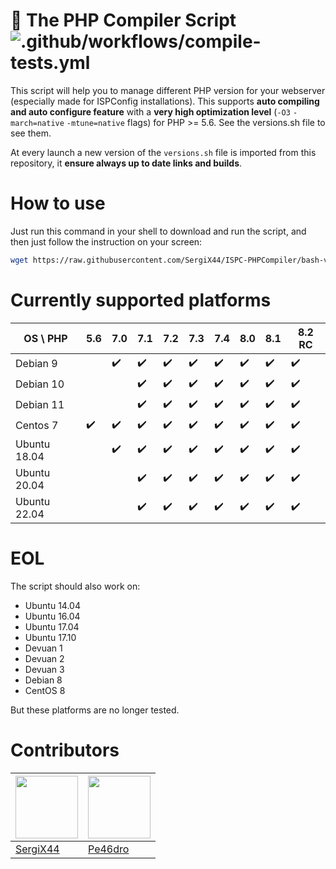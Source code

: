 # 🚀 The PHP Compiler Script ![.github/workflows/compile-tests.yml](https://github.com/SergiX44/ISPC-PHPCompiler/workflows/.github/workflows/compile-tests.yml/badge.svg)

This script will help you to manage different PHP version for your webserver (especially made for ISPConfig installations). 
This supports **auto compiling and auto configure feature** with a **very high optimization level** (`-O3` `-march=native` `-mtune=native` flags) for PHP >= 5.6. See the versions.sh file to see them.

At every launch a new version of the `versions.sh` file is imported from this repository, it **ensure always up to date links and builds**.

# How to use
Just run this command in your shell to download and run the script, and then just follow the instruction on your screen:
```bash
wget https://raw.githubusercontent.com/SergiX44/ISPC-PHPCompiler/bash-version/php-compiler.sh; chmod +x php-compiler.sh; bash php-compiler.sh
```
# Currently supported platforms
| OS \ PHP     	| 5.6 	| 7.0 	| 7.1 	| 7.2 	| 7.3 	| 7.4 	| 8.0 	| 8.1  | 8.2 RC  |
|--------------	|-----	|-----	|-----	|-----	|-----	|-----	|-----	|-----	|-----	|
| Debian 9     	|     	| ✔️   	| ✔️   	| ✔️   	| ✔️   	| ✔️   	| ✔️   	| ✔️   	| ✔️   	|
| Debian 10    	|     	|     	| ✔️   	| ✔️   	| ✔️   	| ✔️   	| ✔️   	| ✔️   	| ✔️   	|
| Debian 11    	|     	|     	| ✔️   	| ✔️   	| ✔️   	| ✔️   	| ✔️   	| ✔️   	| ✔️   	|
| Centos 7     	| ✔️   	| ✔️   	| ✔️   	| ✔️   	| ✔️   	| ✔️   	| ✔️   	| ✔️   	| ✔️   	|
| Ubuntu 18.04 	|     	| ✔️   	| ✔️   	| ✔️   	| ✔️   	| ✔️   	| ✔️   	| ✔️   	| ✔️   	|
| Ubuntu 20.04 	|     	|     	| ✔️   	| ✔️   	| ✔️   	| ✔️   	| ✔️   	| ✔️   	| ✔️   	|
| Ubuntu 22.04 	|     	|     	| ✔️   	| ✔️   	| ✔️   	| ✔️   	| ✔️   	| ✔️   	| ✔️   	|

# EOL
The script should also work on:
 - Ubuntu 14.04
 - Ubuntu 16.04
 - Ubuntu 17.04
 - Ubuntu 17.10
 - Devuan 1
 - Devuan 2
 - Devuan 3
 - Debian 8
 - CentOS 8

But these platforms are no longer tested.

# Contributors
[<img src="https://www.gravatar.com/avatar/98b8d56f4a193e3f7154f236c16930b2?s=100" alt="" height="100">](https://github.com/SergiX44) | [<img src="https://www.gravatar.com/avatar/35923b3b04e23bef801553656b606bfag?s=100" alt="" height="100">](https://github.com/Pe46dro)
---|---|
[SergiX44](https://github.com/SergiX44) | [Pe46dro](https://github.com/Pe46dro)
